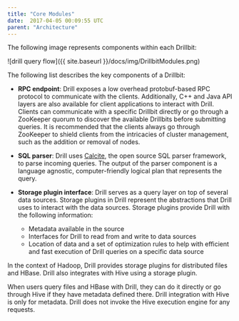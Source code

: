```yaml
---
title: "Core Modules"
date:  2017-04-05 00:09:55 UTC  
parent: "Architecture"
---
```

The following image represents components within each Drillbit:

![drill query flow]({{ site.baseurl }}/docs/img/DrillbitModules.png)

The following list describes the key components of a Drillbit:

  * **RPC endpoint**: Drill exposes a low overhead protobuf-based RPC protocol to communicate with the clients. Additionally, C++ and Java API layers are also available for client applications to interact with Drill. Clients can communicate with a specific Drillbit directly or go through a ZooKeeper quorum to discover the available Drillbits before submitting queries. It is recommended that the clients always go through ZooKeeper to shield clients from the intricacies of cluster management, such as the addition or removal of nodes. 

  * **SQL parser**: Drill uses [Calcite](https://calcite.incubator.apache.org/), the open source  SQL parser framework, to parse incoming queries. The output of the parser component is a language agnostic, computer-friendly logical plan that represents the query. 
  * **Storage plugin interface**: Drill serves as a query layer on top of several data sources. Storage plugins in Drill represent the abstractions that Drill uses to interact with the data sources. Storage plugins provide Drill with the following information:
    * Metadata available in the source
    * Interfaces for Drill to read from and write to data sources
    * Location of data and a set of optimization rules to help with efficient and fast execution of Drill queries on a specific data source 

In the context of Hadoop, Drill provides storage plugins for distributed files and
HBase. Drill also integrates with Hive using a storage plugin.

When users query files and HBase with Drill, they can do it directly or go
through Hive if they have metadata defined there. Drill integration with Hive
is only for metadata. Drill does not invoke the Hive execution engine for any
requests.

